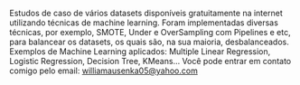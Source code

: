 
Estudos de caso de vários datasets disponíveis gratuitamente na internet utilizando técnicas de machine learning.
Foram implementadas diversas técnicas, por exemplo, SMOTE, Under e OverSampling com Pipelines e etc, para balancear os datasets, os quais são, na sua maioria, desbalanceados.
Exemplos de Machine Learning aplicados: Multiple Linear Regression, Logistic Regression, Decision Tree, KMeans...
Você pode entrar em contato comigo pelo email: williamausenka05@yahoo.com
